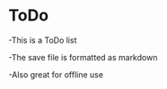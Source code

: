 # ToDo 

-This is a ToDo list

-The save file is formatted as markdown

-Also great for offline use


